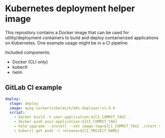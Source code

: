 # Kubernetes deployment helper image

This repository contains a Docker image that can be used for utility/deployment containers to build and deploy containerized applications on Kubernetes. One example usage might be in a CI pipeline.

Included components:

- Docker (CLI only)
- kubectl
- helm

## GitLab CI example

```yaml
deploy:
  stage: deploy
  image: quay.io/martinhelmich/k8s-deployer:v1.0.0
  script:
    - docker build -t your-application:${CI_COMMIT_TAG} .
    - docker push your-application:${CI_COMMIT_TAG}
    - helm upgrade --install --set image.tag=${CI_COMMIT_TAG} ./chart ${CI_PROJECT_NAME}
    - kubectl get pods -l release=${CI_PROJECT_NAME}
```